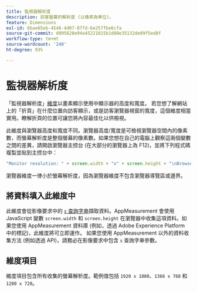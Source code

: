 ```yaml
---
title: 監視器解析度
description: 訪客螢幕的解析度 (以像素為單位)。
feature: Dimensions
exl-id: 6bae65eb-4546-4d07-877d-6e257fbe6cfa
source-git-commit: d095628e94a45221815b1d08e35132de09f5ed8f
workflow-type: tm+mt
source-wordcount: '240'
ht-degree: 93%

---
```


# 監視器解析度

「監視器解析度」[維度](overview.md)以畫素顯示使用中顯示器的高度和寬度。 若您想了解網站上的「折頁」在什麼位置向訪客顯示，或是訪客瀏覽器視窗的寬度，這個維度相當實用。瞭解折頁的位置可讓您將內容最佳化以供檢視。

此維度與瀏覽器高度和寬度不同。瀏覽器高度/寬度是可檢視瀏覽器空間內的像素數，而螢幕解析度是整個螢幕的像素數。如果您想在自己的電腦上觀察這兩個變數之間的差異，請開啟瀏覽器主控台 (在大部分的瀏覽器上為 F12)，並將下列程式碼複製並貼到主控台中：

```js
"Monitor resolution: " + screen.width + "x" + screen.height + "\nBrowser resolution: " + window.innerWidth + "x" + window.innerHeight;
```

瀏覽器維度一律小於螢幕解析度，因為瀏覽器維度不包含瀏覽器導覽區或邊界。

## 將資料填入此維度中

此維度會從影像要求中的 [`s` 查詢字串](/help/implement/validate/query-parameters.md)擷取資料。AppMeasurement 會使用 JavaScript 變數 `screen.width` 和 `screen.height` 在瀏覽器中收集這項資料。如果您使用 AppMeasurement 資料庫 (例如，透過 Adobe Experience Platform 中的標記)，此維度將可立即運作。 如果您使用 AppMeasurement 以外的資料收集方法 (例如透過 API)，請務必在影像要求中包含 `s` 查詢字串參數。

## 維度項目

維度項目包含所有收集的螢幕解析度。範例值包括 `1920 x 1080`、`1366 x 768` 和 `1280 x 720`。

